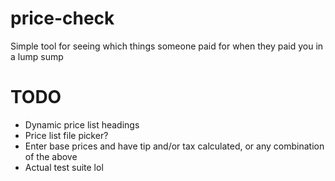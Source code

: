 # price-check
Simple tool for seeing which things someone paid for when they paid you in a lump sump

# TODO
- Dynamic price list headings
- Price list file picker?
- Enter base prices and have tip and/or tax calculated, or any combination of the above
- Actual test suite lol
